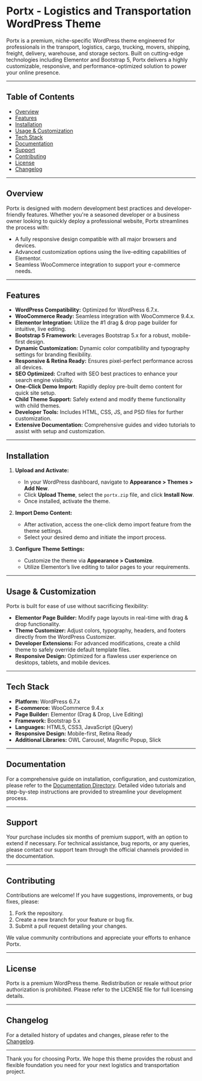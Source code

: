 # Portx - Logistics and Transportation WordPress Theme

Portx is a premium, niche-specific WordPress theme engineered for professionals in the transport, logistics, cargo, trucking, movers, shipping, freight, delivery, warehouse, and storage sectors. Built on cutting-edge technologies including Elementor and Bootstrap 5, Portx delivers a highly customizable, responsive, and performance-optimized solution to power your online presence.

---

## Table of Contents

-   [Overview](#overview)
-   [Features](#features)
-   [Installation](#installation)
-   [Usage & Customization](#usage--customization)
-   [Tech Stack](#tech-stack)
-   [Documentation](#documentation)
-   [Support](#support)
-   [Contributing](#contributing)
-   [License](#license)
-   [Changelog](#changelog)

---

## Overview

Portx is designed with modern development best practices and developer-friendly features. Whether you're a seasoned developer or a business owner looking to quickly deploy a professional website, Portx streamlines the process with:

-   A fully responsive design compatible with all major browsers and devices.
-   Advanced customization options using the live-editing capabilities of Elementor.
-   Seamless WooCommerce integration to support your e-commerce needs.

---

## Features

-   **WordPress Compatibility:** Optimized for WordPress 6.7.x.
-   **WooCommerce Ready:** Seamless integration with WooCommerce 9.4.x.
-   **Elementor Integration:** Utilize the #1 drag & drop page builder for intuitive, live editing.
-   **Bootstrap 5 Framework:** Leverages Bootstrap 5.x for a robust, mobile-first design.
-   **Dynamic Customization:** Dynamic color compatibility and typography settings for branding flexibility.
-   **Responsive & Retina Ready:** Ensures pixel-perfect performance across all devices.
-   **SEO Optimized:** Crafted with SEO best practices to enhance your search engine visibility.
-   **One-Click Demo Import:** Rapidly deploy pre-built demo content for quick site setup.
-   **Child Theme Support:** Safely extend and modify theme functionality with child themes.
-   **Developer Tools:** Includes HTML, CSS, JS, and PSD files for further customization.
-   **Extensive Documentation:** Comprehensive guides and video tutorials to assist with setup and customization.

---

## Installation

1. **Upload and Activate:**

    - In your WordPress dashboard, navigate to **Appearance > Themes > Add New**.
    - Click **Upload Theme**, select the `portx.zip` file, and click **Install Now**.
    - Once installed, activate the theme.

2. **Import Demo Content:**

    - After activation, access the one-click demo import feature from the theme settings.
    - Select your desired demo and initiate the import process.

3. **Configure Theme Settings:**
    - Customize the theme via **Appearance > Customize**.
    - Utilize Elementor’s live editing to tailor pages to your requirements.

---

## Usage & Customization

Portx is built for ease of use without sacrificing flexibility:

-   **Elementor Page Builder:** Modify page layouts in real-time with drag & drop functionality.
-   **Theme Customizer:** Adjust colors, typography, headers, and footers directly from the WordPress Customizer.
-   **Developer Extensions:** For advanced modifications, create a child theme to safely override default template files.
-   **Responsive Design:** Optimized for a flawless user experience on desktops, tablets, and mobile devices.

---

## Tech Stack

-   **Platform:** WordPress 6.7.x
-   **E-commerce:** WooCommerce 9.4.x
-   **Page Builder:** Elementor (Drag & Drop, Live Editing)
-   **Framework:** Bootstrap 5.x
-   **Languages:** HTML5, CSS3, JavaScript (jQuery)
-   **Responsive Design:** Mobile-first, Retina Ready
-   **Additional Libraries:** OWL Carousel, Magnific Popup, Slick

---

## Documentation

For a comprehensive guide on installation, configuration, and customization, please refer to the [Documentation Directory](#). Detailed video tutorials and step-by-step instructions are provided to streamline your development process.

---

## Support

Your purchase includes six months of premium support, with an option to extend if necessary. For technical assistance, bug reports, or any queries, please contact our support team through the official channels provided in the documentation.

---

## Contributing

Contributions are welcome! If you have suggestions, improvements, or bug fixes, please:

1. Fork the repository.
2. Create a new branch for your feature or bug fix.
3. Submit a pull request detailing your changes.

We value community contributions and appreciate your efforts to enhance Portx.

---

## License

Portx is a premium WordPress theme. Redistribution or resale without prior authorization is prohibited. Please refer to the LICENSE file for full licensing details.

---

## Changelog

For a detailed history of updates and changes, please refer to the [Changelog](./CHANGELOG.md).

---

Thank you for choosing Portx. We hope this theme provides the robust and flexible foundation you need for your next logistics and transportation project.
